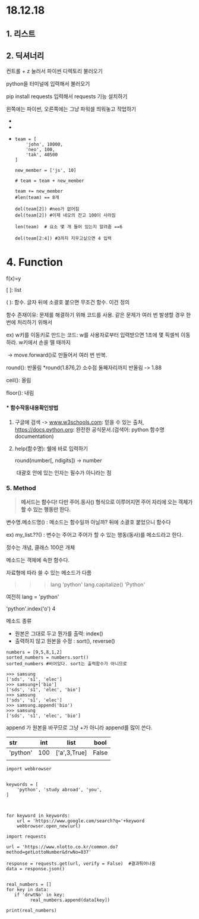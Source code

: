 # 18.12.18

## 1. 리스트

## 2. 딕셔너리

컨트롤 + z 눌러서 파이썬 디렉토리 불러오기

python을 터미널에 입력해서 불러오기

pip install requests 입력해서 requests 기능 설치하기



왼쪽에는 파이썬, 오른쪽에는 그냥 파워셀 띄워놓고 작업하기



- 

- 

  - ```
    team = [
        'john', 10000,
        'neo', 100,
        'tak', 40500
    ]
    
    new_member = ['js', 10]
    
    # team = team + new_member
    
    team += new_member
    #len(team) == 8개
    
    del(team[2]) #neo가 없어짐
    del(team[2]) #이제 네오의 잔고 100이 사라짐
    
    len(team)  # 요소 몇 개 들어 있는지 알려줌 ==6
    
    del(team[2:4]) #3까지 지우고싶으면 4 입력
    
    ```


# 4. Function

f(x)=y

[ ]: list

( ): 함수. 글자 뒤에 소괄호 붙으면 무조건 함수. 이건 정의





함수 존재이유: 문제를 해결하기 위해 코드를 사용. 같은 문제가 여러 번 발생할 경우 한번에 처리하기 위해서

ex) w키를 이동키로 만드는 코드: w를 사용자로부터 입력받으면 1초에 몇 픽셀씩 이동하라. w키에서 손을 뗄 때까지

​	-> move.forward()로 만들어서 여러 번 반복.

round(): 반올림  *round(1.876,2) 소수점 둘째자리까지 반올림 -> 1.88

ceil(): 올림

floor(): 내림



#### * 함수작동내용확인방법

1. 구글에 검색 -> www.w3schools.com: 믿을 수 있는 출처, https://docs.python.org: 완전한 공식문서.(검색어:  python 함수명 documentation)

2. help(함수명): 쉘에 바로 입력하기

   round(number[, ndigits]) -> number 

   ​	대괄호 안에 있는 인자는 필수가 아니라는 점 





### 5. Method

> **메서드는 함수다! 다만 주어.동사() 형식으로 이루어지면 주어 자리에 오는 객체가 할 수 있는 행동만 한다.** 

변수명.메소드명() : 메소드는 함수일까 아닐까? 뒤에 소괄호 붙었으니 함수다

ex) my_list.??() : 변수는 주어고 주어가 할 수 있는 행동(동사)를 메소드라고 한다.

정수는 개념, 클래스       100은 개체

메소드는 객체에 속한 함수다.



자료형에 따라 쓸 수 있는 메소드가 다름

>>> lang
>>> 'python'
>>> lang.capitalize()
>>> 'Python'

여전히 lang = 'python'

 'python'.index('o')
4



메소드 종류

* 원본은 그대로 두고 뭔가를 출력: index()
* 출력하지 않고 원본을 수정 :  sort(), reverse()

```
numbers = [9,5,8,1,2]
sorted_numbers = numbers.sort()
sorted_numbers #비어있다. sort는 출력함수가 아니므로
```

```
>>> samsung
['sds', 's1', 'elec']
>>> samsung+['bio']
['sds', 's1', 'elec', 'bio']
>>> samsung
['sds', 's1', 'elec']
>>> samsung.append('bio')
>>> samsung
['sds', 's1', 'elec', 'bio']
```

append 가 원본을 바꾸므로 그냥 +가 아니라 append를 많이 쓴다.



| str      | int  | list         | bool  |
| :------- | ---- | ------------ | ----- |
| 'python' | 100  | ['a',3,True] | False |
|          |      |              |       |

```
import webbrowser


keywords = [
    'python', 'study abroad', 'you',
]



for keyword in keywords:
    url = 'https://www.google.com/search?q='+keyword
    webbrowser.open_new(url)

```





```
import requests

url = 'https://www.nlotto.co.kr/common.do?method=getLottoNumber&drwNo=837'

response = requests.get(url, verify = False)  #결과튀어나옴
data = response.json()


real_numbers = []
for key in data:
   if 'drwtNo' in key:
         real_numbers.append(data[key])

print(real_numbers)
```

